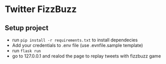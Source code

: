 # Twitter FizzBuzz

## Setup project
* run `pip install -r requirements.txt` to install dependecies
* Add your credentials to .env file (use .evnfile.sample template)
* run `flask run`
* go to 127.0.0.1 and realod the page to replay tweets with fizzbuzz game
